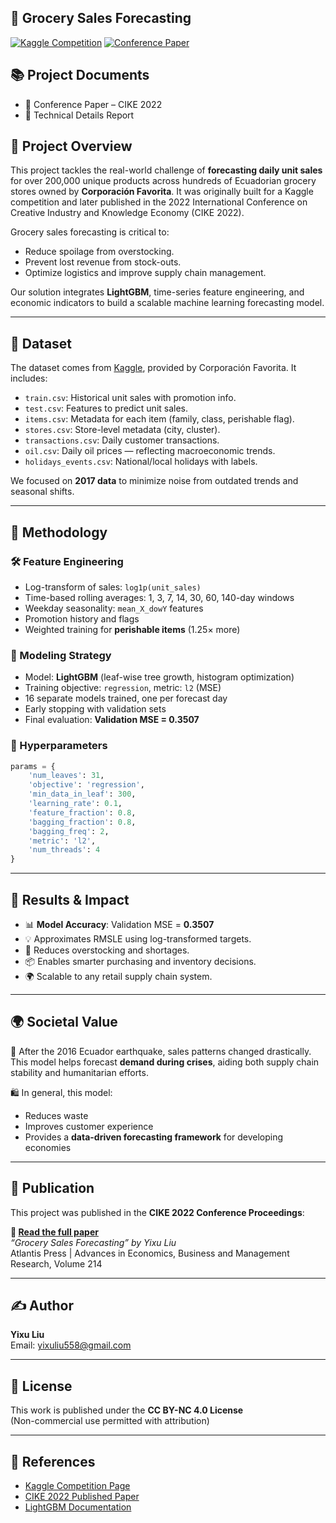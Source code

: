 
## 🛒 Grocery Sales Forecasting

[![Kaggle Competition](https://img.shields.io/badge/Kaggle-Favorita-blue)](https://www.kaggle.com/competitions/favorita-grocery-sales-forecasting)
[![Conference Paper](https://img.shields.io/badge/CIKE--2022-Paper-green)](https://www.atlantis-press.com/proceedings/cike-22/125972906)


## 📚 Project Documents

- 📄 Conference Paper – CIKE 2022
- 📝 Technical Details Report
  

## 📌 Project Overview

This project tackles the real-world challenge of **forecasting daily unit sales** for over 200,000 unique products across hundreds of Ecuadorian grocery stores owned by **Corporación Favorita**. It was originally built for a Kaggle competition and later published in the 2022 International Conference on Creative Industry and Knowledge Economy (CIKE 2022).

Grocery sales forecasting is critical to:
- Reduce spoilage from overstocking.
- Prevent lost revenue from stock-outs.
- Optimize logistics and improve supply chain management.

Our solution integrates **LightGBM**, time-series feature engineering, and economic indicators to build a scalable machine learning forecasting model.

---

## 📂 Dataset

The dataset comes from [Kaggle](https://www.kaggle.com/competitions/favorita-grocery-sales-forecasting), provided by Corporación Favorita. It includes:

- `train.csv`: Historical unit sales with promotion info.
- `test.csv`: Features to predict unit sales.
- `items.csv`: Metadata for each item (family, class, perishable flag).
- `stores.csv`: Store-level metadata (city, cluster).
- `transactions.csv`: Daily customer transactions.
- `oil.csv`: Daily oil prices — reflecting macroeconomic trends.
- `holidays_events.csv`: National/local holidays with labels.

We focused on **2017 data** to minimize noise from outdated trends and seasonal shifts.

---

## 🧠 Methodology

### 🛠 Feature Engineering

- Log-transform of sales: `log1p(unit_sales)`
- Time-based rolling averages: 1, 3, 7, 14, 30, 60, 140-day windows
- Weekday seasonality: `mean_X_dowY` features
- Promotion history and flags
- Weighted training for **perishable items** (1.25× more)

### 🔁 Modeling Strategy

- Model: **LightGBM** (leaf-wise tree growth, histogram optimization)
- Training objective: `regression`, metric: `l2` (MSE)
- 16 separate models trained, one per forecast day
- Early stopping with validation sets
- Final evaluation: **Validation MSE = 0.3507**

### 🧪 Hyperparameters
```python
params = {
    'num_leaves': 31,
    'objective': 'regression',
    'min_data_in_leaf': 300,
    'learning_rate': 0.1,
    'feature_fraction': 0.8,
    'bagging_fraction': 0.8,
    'bagging_freq': 2,
    'metric': 'l2',
    'num_threads': 4
}
```

---

## 🧾 Results & Impact

- 📊 **Model Accuracy**: Validation MSE = **0.3507**
- 💡 Approximates RMSLE using log-transformed targets.
- 🚚 Reduces overstocking and shortages.
- 📦 Enables smarter purchasing and inventory decisions.
- 🌍 Scalable to any retail supply chain system.

---

## 🌍 Societal Value

📌 After the 2016 Ecuador earthquake, sales patterns changed drastically. This model helps forecast **demand during crises**, aiding both supply chain stability and humanitarian efforts.

🛍️ In general, this model:
- Reduces waste
- Improves customer experience
- Provides a **data-driven forecasting framework** for developing economies

---

## 📰 Publication

This project was published in the **CIKE 2022 Conference Proceedings**:

**🔗 [Read the full paper](https://www.atlantis-press.com/proceedings/cike-22/125972906)**  
*“Grocery Sales Forecasting” by Yixu Liu*  
Atlantis Press | Advances in Economics, Business and Management Research, Volume 214

---


## ✍️ Author

**Yixu Liu**  
Email: yixuliu558@gmail.com  

---

## 📜 License

This work is published under the **CC BY-NC 4.0 License**  
(Non-commercial use permitted with attribution)

---

## 📌 References

- [Kaggle Competition Page](https://www.kaggle.com/competitions/favorita-grocery-sales-forecasting)
- [CIKE 2022 Published Paper](https://www.atlantis-press.com/proceedings/cike-22/125972906)
- [LightGBM Documentation](https://lightgbm.readthedocs.io/)

